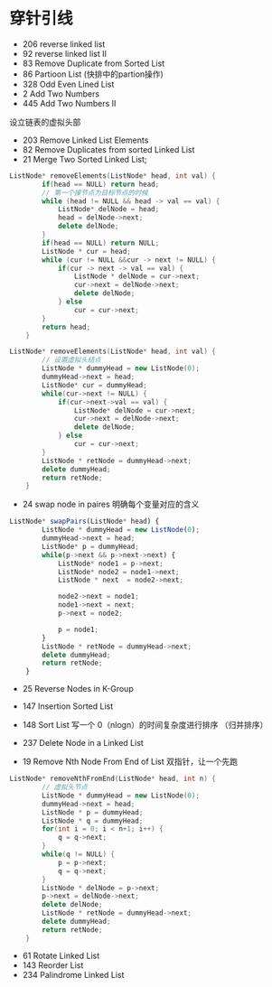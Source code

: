 # 穿针引线
- 206 reverse linked list
- 92 reverse linked list II
- 83 Remove Duplicate from Sorted List
- 86 Partioon List (快排中的partion操作)
- 328 Odd Even Lined List
- 2 Add Two Numbers
- 445 Add Two Numbers II


设立链表的虚拟头部
- 203 Remove Linked List Elements
- 82 Remove Duplicates from sorted Linked List 
- 21 Merge Two Sorted Linked List;
```cpp
ListNode* removeElements(ListNode* head, int val) {
        if(head == NULL) return head;
        // 第一个接节点为目标节点的时候
        while (head != NULL && head -> val == val) {
            ListNode* delNode = head;
            head = delNode->next;
            delete delNode;
        }
        if(head == NULL) return NULL;
        ListNode * cur = head;
        while (cur != NULL &&cur -> next != NULL) {
            if(cur -> next -> val == val) {
                ListNode * delNode = cur->next;
                cur->next = delNode->next;
                delete delNode;
            } else 
                cur = cur->next;
        }
        return head;
    }
```

```cpp
ListNode* removeElements(ListNode* head, int val) {
        // 设置虚拟头结点
        ListNode * dummyHead = new ListNode(0);
        dummyHead->next = head;
        ListNode* cur = dummyHead;
        while(cur->next != NULL) {
            if(cur->next->val == val) {
                ListNode* delNode = cur->next;
                cur->next = delNode->next;
                delete delNode;
            } else 
                cur = cur->next;
        }
        ListNode * retNode = dummyHead->next;
        delete dummyHead;
        return retNode;
    }
```

- 24 swap node in paires
明确每个变量对应的含义
```js
ListNode* swapPairs(ListNode* head) {
        ListNode * dummyHead = new ListNode(0);
        dummyHead->next = head;
        ListNode* p = dummyHead;
        while(p->next && p->next->next) {
            ListNode* node1 = p->next;
            ListNode* node2 = node1->next;
            ListNode * next  = node2->next;

            node2->next = node1;
            node1->next = next;
            p->next = node2;

            p = node1;
        }
        ListNode * retNode = dummyHead->next;
        delete dummyHead;
        return retNode;
    }
```

- 25 Reverse Nodes in K-Group
- 147 Insertion Sorted List
- 148 Sort List
写一个 0（nlogn）的时间复杂度进行排序 （归并排序）


- 237 Delete Node in a Linked List
- 19 Remove Nth Node From End of List
双指针，让一个先跑
```cpp
ListNode* removeNthFromEnd(ListNode* head, int n) {
        // 虚拟头节点
        ListNode * dummyHead = new ListNode(0);
        dummyHead->next = head;
        ListNode * p = dummyHead;
        ListNode * q = dummyHead;
        for(int i = 0; i < n+1; i++) {
            q = q->next;
        }
        while(q != NULL) {
            p = p->next;
            q = q->next;
        }
        ListNode * delNode = p->next;
        p->next = delNode->next;
        delete delNode;
        ListNode * retNode = dummyHead->next;
        delete dummyHead;
        return retNode;
    }
```
- 61 Rotate Linked List
- 143 Reorder List
- 234 Palindrome  Linked List